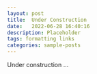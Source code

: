 ```yaml
---
layout: post
title:  Under Construction
date:   2022-06-28 16:40:16
description: Placeholder
tags: formatting links
categories: sample-posts
---
```


Under construction ...